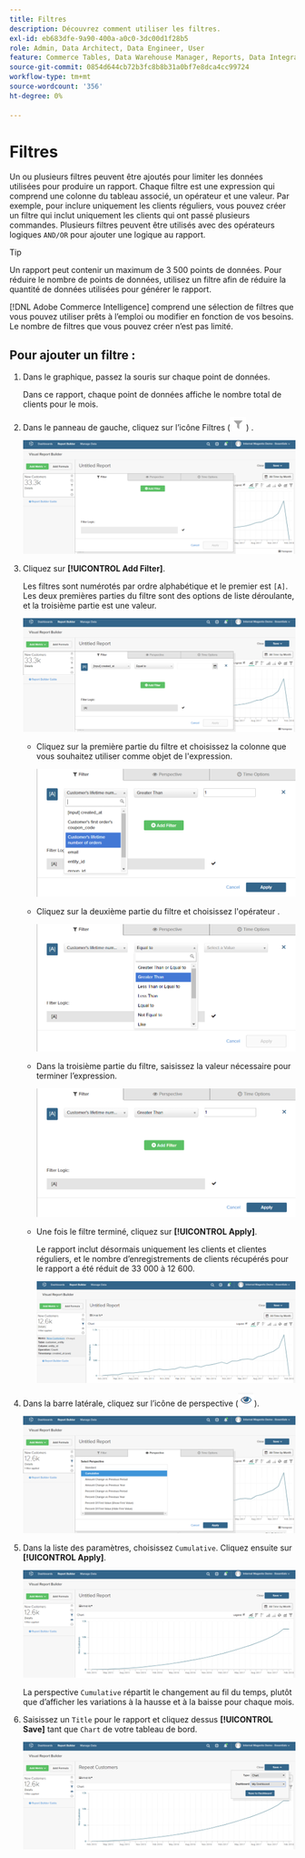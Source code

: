 ```yaml
---
title: Filtres
description: Découvrez comment utiliser les filtres.
exl-id: eb683dfe-9a90-400a-a0c0-3dc00d1f28b5
role: Admin, Data Architect, Data Engineer, User
feature: Commerce Tables, Data Warehouse Manager, Reports, Data Integration
source-git-commit: 0854d644cb72b3fc8b8b31a0bf7e8dca4cc99724
workflow-type: tm+mt
source-wordcount: '356'
ht-degree: 0%

---
```


# Filtres

Un ou plusieurs filtres peuvent être ajoutés pour limiter les données utilisées pour produire un rapport. Chaque filtre est une expression qui comprend une colonne du tableau associé, un opérateur et une valeur. Par exemple, pour inclure uniquement les clients réguliers, vous pouvez créer un filtre qui inclut uniquement les clients qui ont passé plusieurs commandes. Plusieurs filtres peuvent être utilisés avec des opérateurs logiques `AND/OR` pour ajouter une logique au rapport.

>[!TIP]
>
>Un rapport peut contenir un maximum de 3 500 points de données. Pour réduire le nombre de points de données, utilisez un filtre afin de réduire la quantité de données utilisées pour générer le rapport.

[!DNL Adobe Commerce Intelligence] comprend une sélection de filtres que vous pouvez utiliser prêts à l’emploi ou modifier en fonction de vos besoins. Le nombre de filtres que vous pouvez créer n’est pas limité.

## Pour ajouter un filtre :

1. Dans le graphique, passez la souris sur chaque point de données.

   Dans ce rapport, chaque point de données affiche le nombre total de clients pour le mois.

1. Dans le panneau de gauche, cliquez sur l’icône Filtres (![](../../assets/magento-bi-btn-filter.png)) .

   ![Ajouter filtre](../../assets/magento-bi-report-builder-filter-add.png)

1. Cliquez sur **[!UICONTROL Add Filter]**.

   Les filtres sont numérotés par ordre alphabétique et le premier est `[A]`. Les deux premières parties du filtre sont des options de liste déroulante, et la troisième partie est une valeur.

   ![](../../assets/magento-bi-report-builder-filter-add-a.png)

   * Cliquez sur la première partie du filtre et choisissez la colonne que vous souhaitez utiliser comme objet de l&#39;expression.

     ![Choisir la première partie du filtre](../../assets/magento-bi-report-builder-filter-part1.png)

   * Cliquez sur la deuxième partie du filtre et choisissez l&#39;opérateur .

     ![Choisir l’opérateur](../../assets/magento-bi-report-builder-filter-part2.png)

   * Dans la troisième partie du filtre, saisissez la valeur nécessaire pour terminer l’expression.

     ![Saisissez la valeur](../../assets/magento-bi-report-builder-filter-part3.png)

   * Une fois le filtre terminé, cliquez sur **[!UICONTROL Apply]**.

     Le rapport inclut désormais uniquement les clients et clientes réguliers, et le nombre d’enregistrements de clients récupérés pour le rapport a été réduit de 33 000 à 12 600.

     ![ Rapport filtré ](../../assets/magento-bi-report-builder-filter-report.png)<!--{: .zoom}-->

1. Dans la barre latérale, cliquez sur l’icône de perspective (![icône de perspective](../../assets/magento-bi-btn-perspective.png)).

   ![Perspective](../../assets/magento-bi-report-builder-filter-perspective.png)<!--{: .zoom}-->

1. Dans la liste des paramètres, choisissez `Cumulative`. Cliquez ensuite sur **[!UICONTROL Apply]**.

   ![Perspective Cumulée](../../assets/magento-bi-report-builder-filter-perspective-cumulative.png)

   La perspective `Cumulative` répartit le changement au fil du temps, plutôt que d’afficher les variations à la hausse et à la baisse pour chaque mois.

1. Saisissez un `Title` pour le rapport et cliquez dessus **[!UICONTROL Save]** tant que `Chart` de votre tableau de bord.

   ![Enregistrer dans le tableau de bord](../../assets/magento-bi-report-builder-filter-perspective-cumulative-save.png)
